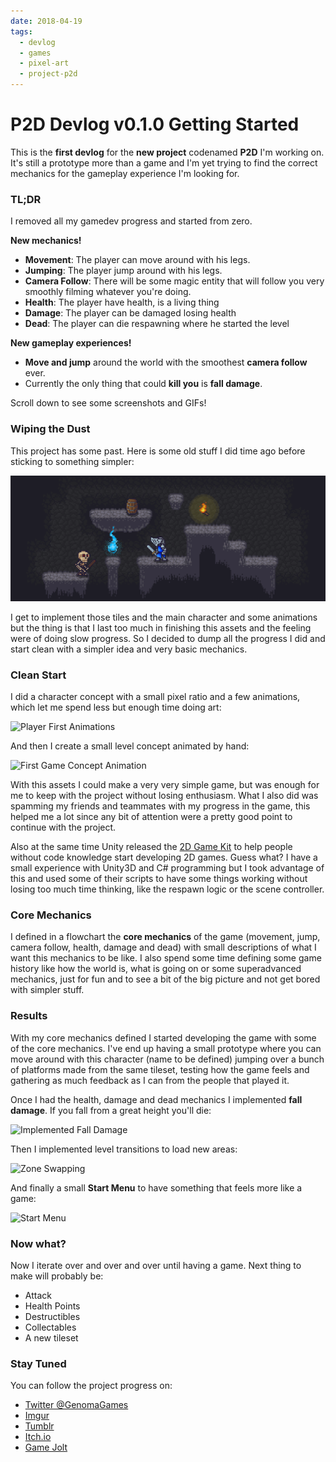 ```yaml
---
date: 2018-04-19
tags:
  - devlog
  - games
  - pixel-art
  - project-p2d
---
```


# P2D Devlog v0.1.0 Getting Started

This is the **first devlog** for the **new project** codenamed **P2D** I'm working on. It's still a prototype more than a game and I'm yet trying to find the correct mechanics for the gameplay experience I'm looking for.

### TL;DR

I removed all my gamedev progress and started from zero.

**New mechanics!**

- **Movement**: The player can move around with his legs.
- **Jumping**: The player jump around with his legs.
- **Camera Follow**: There will be some magic entity that will follow you very smoothly filming whatever you're doing.
- **Health**: The player have health, is a living thing
- **Damage**: The player can be damaged losing health
- **Dead**: The player can die respawning where he started the level

**New gameplay experiences!**

- **Move and jump** around the world with the smoothest **camera follow** ever.
- Currently the only thing that could **kill you** is **fall damage**.

Scroll down to see some screenshots and GIFs!

### Wiping the Dust

This project has some past. Here is some old stuff I did time ago before sticking to something simpler:

![Old Concept Art](/posts/assets/ghost-posts-images/2018/04/Concept.png)

I get to implement those tiles and the main character and some animations but the thing is that I last too much in finishing this assets and the feeling were of doing slow progress. So I decided to dump all the progress I did and start clean with a simpler idea and very basic mechanics.

### Clean Start

I did a character concept with a small pixel ratio and a few animations, which let me spend less but enough time doing art:

![Player First Animations](https://i.imgur.com/sDojV70.gif)

And then I create a small level concept animated by hand:

![First Game Concept Animation](https://i.imgur.com/0U2gb8F.gif)

With this assets I could make a very very simple game, but was enough for me to keep with the project without losing enthusiasm. What I also did was spamming my friends and teammates with my progress in the game, this helped me a lot since any bit of attention were a pretty good point to continue with the project.

Also at the same time Unity released the [2D Game Kit](https://unity3d.com/es/learn/tutorials/s/2d-game-kit) to help people without code knowledge start developing 2D games. Guess what? I have a small experience with Unity3D and C# programming but I took advantage of this and used some of their scripts to have some things working without losing too much time thinking, like the respawn logic or the scene controller.

### Core Mechanics

I defined in a flowchart the **core mechanics** of the game (movement, jump, camera follow, health, damage and dead) with small descriptions of what I want this mechanics to be like. I also spend some time defining some game history like how the world is, what is going on or some superadvanced mechanics, just for fun and to see a bit of the big picture and not get bored with simpler stuff.

### Results

With my core mechanics defined I started developing the game with some of the core mechanics. I've end up having a small prototype where you can move around with this character (name to be defined) jumping over a bunch of platforms made from the same tileset, testing how the game feels and gathering as much feedback as I can from the people that played it.

Once I had the health, damage and dead mechanics I implemented **fall damage**. If you fall from a great height you'll die:

![Implemented Fall Damage](https://i.imgur.com/u6K4jyV.gif)

Then I implemented level transitions to load new areas:

![Zone Swapping](https://i.imgur.com/cpdLGT6.gif)

And finally a small **Start Menu** to have something that feels more like a game:

![Start Menu](https://i.imgur.com/gXJXsZt.png)

### Now what?

Now I iterate over and over and over until having a game. Next thing to make will probably be:

- Attack
- Health Points
- Destructibles
- Collectables
- A new tileset

### Stay Tuned

You can follow the project progress on:

- [Twitter @GenomaGames](https://twitter.com/GenomaGames)
- [Imgur](https://genomagames.imgur.com/)
- [Tumblr](https://genomagames.tumblr.com)
- [Itch.io](https://genomagames.itch.io/project-p2d)
- [Game Jolt](https://genomagames.gamejolt.io/project-p2d)
